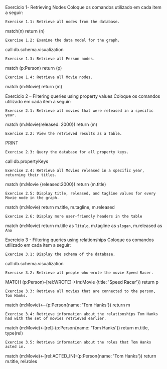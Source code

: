 Exercício 1- Retrieving Nodes
Coloque os comandos utilizado em cada item a seguir:

	Exercise 1.1: Retrieve all nodes from the database.

match(n) return (n)

	Exercise 1.2: Examine the data model for the graph.

call db.schema.visualization

	Exercise 1.3: Retrieve all Person nodes.

match (p:Person) return (p)

	Exercise 1.4: Retrieve all Movie nodes.

match (m:Movie) return (m)

Exercício 2 – Filtering queries using property values
Coloque os comandos utilizado em cada item a seguir:

	Exercise 2.1: Retrieve all movies that were released in a specific year.

match (m:Movie{released: 2000}) return (m)

	Exercise 2.2: View the retrieved results as a table.

PRINT

	Exercise 2.3: Query the database for all property keys.

call db.propertyKeys

	Exercise 2.4: Retrieve all Movies released in a specific year, returning their titles.

match (m:Movie {released:2000}) return (m.title)

	Exercise 2.5: Display title, released, and tagline values for every Movie node in the graph.

match (m:Movie) return m.title, m.tagline, m.released

	Exercise 2.6: Display more user-friendly headers in the table

match (m:Movie) return m.title as `Titulo`, m.tagline as `slogan`, m.released as `Ano`

Exercício 3 - Filtering queries using relationships
Coloque os comandos utilizado em cada item a seguir:

	Exercise 3.1: Display the schema of the database.

call db.schema.visualization

	Exercise 3.2: Retrieve all people who wrote the movie Speed Racer.

MATCH (p:Person)-[rel:WROTE]->(m:Movie {title: 'Speed Racer'})
return p

	Exercise 3.3: Retrieve all movies that are connected to the person, Tom Hanks.

match (m:Movie)<--(p:Person{name: 'Tom Hanks'})
return m

	Exercise 3.4: Retrieve information about the relationships Tom Hanks had with the set of movies retrieved earlier.

match (m:Movie)<-[rel]-(p:Person{name: 'Tom Hanks'})
return m.title, type(rel)

	Exercise 3.5: Retrieve information about the roles that Tom Hanks acted in.

match (m:Movie)<-[rel:ACTED_IN]-(p:Person{name: 'Tom Hanks'})
return m.title, rel.roles

